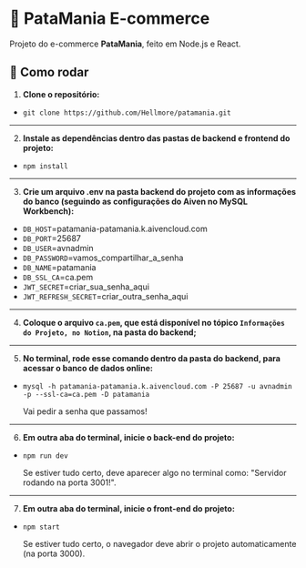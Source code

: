 # 🐾 PataMania E-commerce

Projeto do e-commerce **PataMania**, feito em Node.js e React.

## 🚀 Como rodar

1. **Clone o repositório:**
- `git clone https://github.com/Hellmore/patamania.git`
---
2. **Instale as dependências dentro das pastas de backend e frontend do projeto:**
- `npm install`
---
3. **Crie um arquivo .env na pasta backend do projeto com as informações do banco (seguindo as configurações do Aiven no MySQL Workbench):**
- `DB_HOST`=patamania-patamania.k.aivencloud.com
- `DB_PORT`=25687
- `DB_USER`=avnadmin
- `DB_PASSWORD`=vamos_compartilhar_a_senha
- `DB_NAME`=patamania
- `DB_SSL_CA`=ca.pem
- `JWT_SECRET`=criar_sua_senha_aqui
- `JWT_REFRESH_SECRET`=criar_outra_senha_aqui
---
4. **Coloque o arquivo `ca.pem`, que está disponível no tópico `Informações do Projeto, no Notion`, na pasta do backend;**
---
5. **No terminal, rode esse comando dentro da pasta do backend, para acessar o banco de dados online:**
- `mysql -h patamania-patamania.k.aivencloud.com -P 25687 -u avnadmin -p --ssl-ca=ca.pem -D patamania`

	Vai pedir a senha que passamos!
---
6. **Em outra aba do terminal, inicie o back-end do projeto:**
 - `npm run dev`

   Se estiver tudo certo, deve aparecer algo no terminal como:
	"Servidor rodando na porta 3001!".
---
7. **Em outra aba do terminal, inicie o front-end do projeto:**
 - `npm start`

   Se estiver tudo certo, o navegador deve abrir o projeto automaticamente (na porta 3000).
